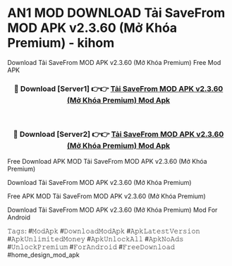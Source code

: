 # AN1 MOD DOWNLOAD Tải SaveFrom MOD APK v2.3.60 (Mở Khóa Premium) - kihom
Download Tải SaveFrom MOD APK v2.3.60 (Mở Khóa Premium) Free Mod APK

<div align="center">
<h3>🔴 Download [Server1] 👉👉 <a href="https://apk-comot.site?title=Tải_SaveFrom_MOD_APK_v2.3.60_(Mở_Khóa_Premium)">Tải SaveFrom MOD APK v2.3.60 (Mở Khóa Premium) Mod Apk</a></h3><br>

<h3>🔴 Download [Server2] 👉👉 <a href="https://apk-comot.site?title=Tải_SaveFrom_MOD_APK_v2.3.60_(Mở_Khóa_Premium)">Tải SaveFrom MOD APK v2.3.60 (Mở Khóa Premium) Mod Apk</a></h3>
</div>


Free Download APK MOD Tải SaveFrom MOD APK v2.3.60 (Mở Khóa Premium)

Download Tải SaveFrom MOD APK v2.3.60 (Mở Khóa Premium) 

Free APK MOD Tải SaveFrom MOD APK v2.3.60 (Mở Khóa Premium) 

Download Tải SaveFrom MOD APK v2.3.60 (Mở Khóa Premium) Mod For Android

𝚃𝚊𝚐𝚜: #𝙼𝚘𝚍𝙰𝚙𝚔 #𝙳𝚘𝚠𝚗𝚕𝚘𝚊𝚍𝙼𝚘𝚍𝙰𝚙𝚔 #𝙰𝚙𝚔𝙻𝚊𝚝𝚎𝚜𝚝𝚅𝚎𝚛𝚜𝚒𝚘𝚗 #𝙰𝚙𝚔𝚄𝚗𝚕𝚒𝚖𝚒𝚝𝚎𝚍𝙼𝚘𝚗𝚎𝚢 #𝙰𝚙𝚔𝚄𝚗𝚕𝚘𝚌𝚔𝙰𝚕𝚕 #𝙰𝚙𝚔𝙽𝚘𝙰𝚍𝚜 #𝚄𝚗𝚕𝚘𝚌𝚔𝙿𝚛𝚎𝚖𝚒𝚞𝚖 #𝙵𝚘𝚛𝙰𝚗𝚍𝚛𝚘𝚒𝚍 #𝙵𝚛𝚎𝚎𝙳𝚘𝚠𝚗𝚕𝚘𝚊𝚍 #home_design_mod_apk